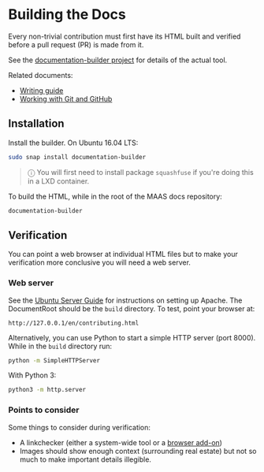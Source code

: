 

# Building the Docs

Every non-trivial contribution must first have its HTML built and verified
before a pull request (PR) is made from it.

See the [documentation-builder project][github-documentation-builder] for
details of the actual tool.

Related documents:

- [Writing guide][contributing-writing]
- [Working with Git and GitHub][contributing-git]


## Installation

Install the builder. On Ubuntu 16.04 LTS:

```bash
sudo snap install documentation-builder
```

> ⓘ You will first need to install package `squashfuse` if you're doing this in a LXD container.

To build the HTML, while in the root of the MAAS docs repository:

```bash
documentation-builder
```


## Verification

You can point a web browser at individual HTML files but to make your
verification more conclusive you will need a web server.

### Web server

See the [Ubuntu Server Guide][ubuntu-serverguide-apache] for instructions on
setting up Apache. The DocumentRoot should be the `build` directory. To test,
point your browser at:

```no-highlight
http://127.0.0.1/en/contributing.html
```

Alternatively, you can use Python to start a simple HTTP server (port 8000).
While in the `build` directory run:

```bash
python -m SimpleHTTPServer
```

With Python 3:

```bash
python3 -m http.server
```

### Points to consider

Some things to consider during verification:

- A linkchecker (either a system-wide tool or a
  [browser add-on][browser-linkchecker-addon])
- Images should show enough context (surrounding real estate) but not so much
  to make important details illegible.


<!-- LINKS -->

[github-documentation-builder]: https://github.com/CanonicalLtd/documentation-builder
[ubuntu-serverguide-apache]: https://help.ubuntu.com/lts/serverguide/httpd.html
[browser-linkchecker-addon]: https://chrome.google.com/webstore/detail/check-my-links/ojkcdipcgfaekbeaelaapakgnjflfglf
[contributing-writing]: contributing-writing.md
[contributing-git]: contributing-git.md
